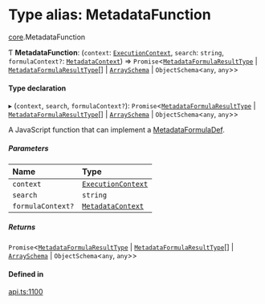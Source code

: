 # Type alias: MetadataFunction

[core](../modules/core.md).MetadataFunction

Ƭ **MetadataFunction**: (`context`: [`ExecutionContext`](../interfaces/core.ExecutionContext.md), `search`: `string`, `formulaContext?`: [`MetadataContext`](core.MetadataContext.md)) => `Promise`<[`MetadataFormulaResultType`](core.MetadataFormulaResultType.md) \| [`MetadataFormulaResultType`](core.MetadataFormulaResultType.md)[] \| [`ArraySchema`](../interfaces/core.ArraySchema.md) \| `ObjectSchema`<`any`, `any`\>\>

#### Type declaration

▸ (`context`, `search`, `formulaContext?`): `Promise`<[`MetadataFormulaResultType`](core.MetadataFormulaResultType.md) \| [`MetadataFormulaResultType`](core.MetadataFormulaResultType.md)[] \| [`ArraySchema`](../interfaces/core.ArraySchema.md) \| `ObjectSchema`<`any`, `any`\>\>

A JavaScript function that can implement a [MetadataFormulaDef](core.MetadataFormulaDef.md).

##### Parameters

| Name | Type |
| :------ | :------ |
| `context` | [`ExecutionContext`](../interfaces/core.ExecutionContext.md) |
| `search` | `string` |
| `formulaContext?` | [`MetadataContext`](core.MetadataContext.md) |

##### Returns

`Promise`<[`MetadataFormulaResultType`](core.MetadataFormulaResultType.md) \| [`MetadataFormulaResultType`](core.MetadataFormulaResultType.md)[] \| [`ArraySchema`](../interfaces/core.ArraySchema.md) \| `ObjectSchema`<`any`, `any`\>\>

#### Defined in

[api.ts:1100](https://github.com/coda/packs-sdk/blob/main/api.ts#L1100)
